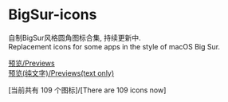 # BigSur-icons  

自制BigSur风格圆角图标合集, 持续更新中.  
Replacement icons for some apps in the style of macOS Big Sur.  

[预览/Previews](./thumbs/thumbs.md)  
[预览(纯文字)/Previews(text only)](./thumbs/textlist.md)  

[当前共有      109 个图标]/[There are      109 icons now]
